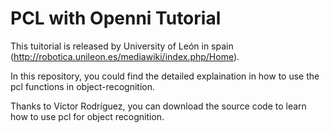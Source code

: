 PCL with Openni Tutorial
========================

This tuitorial is released by University of León in spain (http://robotica.unileon.es/mediawiki/index.php/Home).

In this repository, you could find the detailed explaination in how to use the pcl functions in object-recognition.

Thanks to Víctor Rodríguez, you can download the source code to learn how to use pcl for object recognition.
